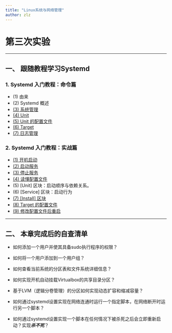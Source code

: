 ```yaml
---
title: "Linux系统与网络管理"
author: zlz
---
```


# 第三次实验

---

## 一、 跟随教程学习Systemd

### 1. Systemd 入门教程：命令篇

* (1) 由来
* (2) Systemd 概述
* [(3) 系统管理](https://asciinema.org/a/320662)
* [(4) Unit](https://asciinema.org/a/320669)
* [(5) Unit 的配置文件](https://asciinema.org/a/320673)
* [(6) Target](https://asciinema.org/a/320676)
* [(7) 日志管理](https://asciinema.org/a/320678)

### 2. Systemd 入门教程：实战篇

*  [(1) 开机启动](https://asciinema.org/a/321329)
*  [(2) 启动服务](https://asciinema.org/a/321331)
*  [(3) 停止服务](https://asciinema.org/a/321336)
*  [(4) 读懂配置文件](https://asciinema.org/a/321340)
*  (5) [Unit] 区块：启动顺序与依赖关系。
*  (6) [Service] 区块：启动行为
*  [(7) [Install] 区块](https://asciinema.org/a/321373)
*  [(8) Target 的配置文件](https://asciinema.org/a/321378)
*  [(9) 修改配置文件后重启](https://asciinema.org/a/321383)

---

## 二、 本章完成后的自查清单

* 如何添加一个用户并使其具备sudo执行程序的权限？

  
* 如何将一个用户添加到一个用户组？



* 如何查看当前系统的分区表和文件系统详细信息？
* 如何实现开机自动挂载Virtualbox的共享目录分区？
* 基于LVM（逻辑分卷管理）的分区如何实现动态扩容和缩减容量？
* 如何通过systemd设置实现在网络连通时运行一个指定脚本，在网络断开时运行另一个脚本？
* 如何通过systemd设置实现一个脚本在任何情况下被杀死之后会立即重新启动？实现***杀不死***？